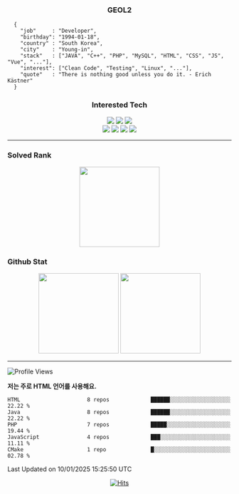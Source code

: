 <div align="center">

  ### GEOL2
</div>

```
  {
    "job"     : "Developer",
    "birthday": "1994-01-18",
    "country" : "South Korea",
    "city"    : "Young-in",
    "stack"   : ["JAVA", "C++", "PHP", "MySQL", "HTML", "CSS", "JS", "Vue", "..."],
    "interest": ["Clean Code", "Testing", "Linux", "..."], 
    "quote"   : "There is nothing good unless you do it. - Erich Kästner"
  }
  ```
  
<div align="center">
  
  ### Interested Tech
  
  <img src="https://img.shields.io/badge/Laravel-F05340?style=flat-square&logo=Laravel&logoColor=white">
  <img src="https://img.shields.io/badge/SpringBoot-6DB33F?style=flat-square&logo=SpringBoot&logoColor=white">
  <img src="https://img.shields.io/badge/Express-000000?style=flat-square&logo=Express&logoColor=white">
  <br>
  <img src="https://img.shields.io/badge/Three.js-000000?style=flat-square&logo=Three.js&logoColor=white">
  <img src="https://img.shields.io/badge/JavaScript-F7DF1E?style=flat-square&logo=JavaScript&logoColor=black">
  <img src="https://img.shields.io/badge/TypeScript-007acc?style=flat-square&logo=TypeScript&logoColor=black">
  <img src="https://img.shields.io/badge/MySQL-4479A1?style=flat-square&logo=mysql&logoColor=white"><br>

</div>

------------

  ### Solved Rank
  
  <div align="center">
    <img height="180em" src="https://mazassumnida.wtf/api/v2/generate_badge?boj=geol2">
  </div>
  
  ### Github Stat 
  <div align="center">
    <img height="180em" src="https://github-readme-stats-git-masterrstaa-rickstaa.vercel.app/api?username=geol2&show_icons=true&theme=dark">
    <img height="180em" src="https://github-readme-stats-git-masterrstaa-rickstaa.vercel.app/api/top-langs/?username=geol2&show_icons=true&hide=css,scss,html&layout=compact&theme=dark&count_private=true&langs_count=8">
  </div>
  
------------

<!--START_SECTION:waka-->
![Profile Views](http://img.shields.io/badge/Profile%20Views-0-blue)

**저는 주로 HTML 언어를 사용해요.** 

```text
HTML                     8 repos             ██████░░░░░░░░░░░░░░░░░░░   22.22 % 
Java                     8 repos             ██████░░░░░░░░░░░░░░░░░░░   22.22 % 
PHP                      7 repos             █████░░░░░░░░░░░░░░░░░░░░   19.44 % 
JavaScript               4 repos             ███░░░░░░░░░░░░░░░░░░░░░░   11.11 % 
CMake                    1 repo              █░░░░░░░░░░░░░░░░░░░░░░░░   02.78 % 
```




 Last Updated on 10/01/2025 15:25:50 UTC
<!--END_SECTION:waka-->

<div align="center">
  
  [![Hits](https://hits.seeyoufarm.com/api/count/incr/badge.svg?url=https%3A%2F%2Fgithub.com%2Fgeol2&count_bg=%2379C83D&title_bg=%23555555&icon=myspace.svg&icon_color=%23E7E7E7&title=hits&edge_flat=false)](https://hits.seeyoufarm.com)
  
</div>

<!--
**Geol2/Geol2** is a ✨ _special_ ✨ repository because its `README.md` (this file) appears on your GitHub profile.

Here are some ideas to get you started:
- 🔭 I’m currently working on ...
- 🌱 I’m currently learning ...
- 👯 I’m looking to collaborate on ...
- 🤔 I’m looking for help with ...
- 💬 Ask me about ...
- 📫 How to reach me: ...
- 😄 Pronouns: ...
- ⚡ Fun fact: ...
-->
